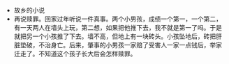 - 故乡的小说
- 再说赎罪。回家过年听说一件真事。两个小男孩，成绩一个第一，一个第二，有一天两人在墙头上玩，第二想，如果把他推下去，我不就是第一了吗。于是就把另一个小孩推了下去。墙不高，但地上有一块砖头。小孩坠地后，砖把肝脏垫破，不治身亡。后来，肇事的小男孩一家赔了受害人一家一点钱后，举家迁走了。不知道这个孩子长大后会怎样赎罪。
